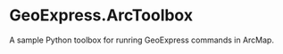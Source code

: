 GeoExpress.ArcToolbox
=====================

A sample Python toolbox for runring GeoExpress commands in ArcMap.
